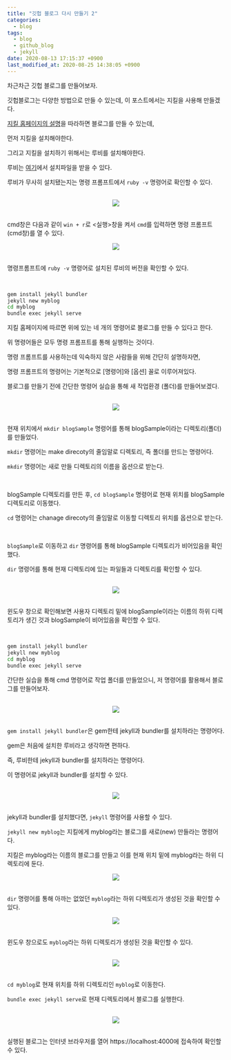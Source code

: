 ```yaml
---
title: "깃헙 블로그 다시 만들기 2"
categories:
  - blog
tags:
  - blog
  - github_blog
  - jekyll
date: 2020-08-13 17:15:37 +0900
last_modified_at: 2020-08-25 14:38:05 +0900
---
```


차근차근 깃헙 블로그를 만들어보자.

깃헙블로그는 다양한 방법으로 만들 수 있는데, 이 포스트에서는 지킬을 사용해 만들겠다.

[지킬 홈페이지의 설명](https://jekyllrb-ko.github.io/docs/)을 따라하면 블로그를 만들 수 있는데,

먼저 지킬을 설치해야한다.

그리고 지킬을 설치하기 위해서는 루비를 설치해야한다.

루비는 [여기](https://rubyinstaller.org/downloads/)에서 설치파일을 받을 수 있다.

루비가 무사히 설치됐는지는 명령 프롬프트에서 `ruby -v` 명령어로 확인할 수 있다.

<br>

<center><img src="../../images/2020-08-13-Making_Github_Blog_2_1.run.jpg"></center>

<br>

cmd창은 다음과 같이 `win + r`로 <실행>창을 켜서 `cmd`를 입력하면 명령 프롬프트(cmd창)를 열 수 있다.

<center><img src="../../images/2020-08-13-Making_Github_Blog_2_2.cmd_ruby_-v.jpg"></center>

<br>

명령프롬프트에 `ruby -v` 명령어로 설치된 루비의 버전을 확인할 수 있다.

<br>

```cmd
gem install jekyll bundler
jekyll new myblog
cd myblog
bundle exec jekyll serve
```

지킬 홈페이지에 따르면 위에 있는 네 개의 명령어로 블로그를 만들 수 있다고 한다.

위 명령어들은 모두 명령 프롬프트를 통해 실행하는 것이다.

명령 프롬프트를 사용하는데 익숙하지 않은 사람들을 위해 간단히 설명하자면,

명령 프롬프트의 명령어는 기본적으로 [명령어]와 [옵션] 꼴로 이루어져있다.

블로그를 만들기 전에 간단한 명령어 실습을 통해 새 작업환경 (폴더)를 만들어보겠다.

<br>

<center><img src="../../images/2020-08-13-Making_Github_Blog_2_4.cmd_mkdir_blogSample.jpg"></center>

<br>

현재 위치에서 `mkdir blogSample` 명령어를 통해 blogSample이라는 디렉토리(폴더)를 만들었다.

`mkdir` 명령어는 make direcoty의 줄임말로 디렉토리, 즉 폴더를 만드는 명령어다.

`mkdir` 명령어는 새로 만들 디렉토리의 이름을 옵션으로 받는다.

<br>

blogSample 디렉토리를 만든 후, `cd blogSample` 명령어로 현재 위치를 blogSample 디렉토리로 이동했다.

`cd` 명령어는 chanage direcoty의 줄임말로 이동할 디렉토리 위치를 옵션으로 받는다.

<br>

`blogSample`로 이동하고 `dir` 명령어를 통해 blogSample 디렉토리가 비어있음을 확인했다.

`dir` 명령어를 통해 현재 디렉토리에 있는 파일들과 디렉토리를 확인할 수 있다.

<br>

<center><img src="../../images/2020-08-13-Making_Github_Blog_2_5.window_blogSample.jpg"></center>

<br>

윈도우 창으로 확인해보면 사용자 디렉토리 밑에 blogSample이라는 이름의 하위 디렉토리가 생긴 것과 blogSample이 비어있음을 확인할 수 있다.

<br>

```cmd
gem install jekyll bundler
jekyll new myblog
cd myblog
bundle exec jekyll serve
```

간단한 실습을 통해 cmd 명령어로 작업 폴더를 만들었으니, 저 명령어를 활용해서 블로그를 만들어보자.

<br>

<center><img src="../../images/2020-08-13-Making_Github_Blog_2_3.cmd_gem_install.jpg"></center>

<br>

`gem install jekyll bundler`은 gem한테 jekyll과 bundler를 설치하라는 명령어다.

gem은 처음에 설치한 루비라고 생각하면 편하다.

즉, 루비한테 jekyll과 bundler를 설치하라는 명령어다.

이 명령어로 jekyll과 bundler를 설치할 수 있다.

<br>

<center><img src="../../images/2020-08-13-Making_Github_Blog_2_6.cmd_jekyll_new_myblog.jpg"></center>

<br>

jekyll과 bundler를 설치했다면, `jekyll` 명령어를 사용할 수 있다.

`jekyll new myblog`는 지킬에게 myblog라는 블로그를 새로(new) 만들라는 명령어다.

지킬은 myblog라는 이름의 블로그를 만들고 이를 현재 위치 밑에 myblog라는 하위 디렉토리에 둔다.

<center><img src="../../images/2020-08-13-Making_Github_Blog_2_7.cmd_dir.jpg"></center>

<br>

`dir` 명령어를 통해 아까는 없었던 `myblog`라는 하위 디렉토리가 생성된 것을 확인할 수 있다.

<center><img src="../../images/2020-08-13-Making_Github_Blog_2_8.window_dir.jpg"></center>

<br>

윈도우 창으로도 `myblog`라는 하위 디렉토리가 생성된 것을 확인할 수 있다.

<br>

<center><img src="../../images/2020-08-13-Making_Github_Blog_2_9.cmd_bundle_exec_jekyll_serve.jpg"></center>

<br>

`cd myblog`로 현재 위치를 하위 디렉토리인 `myblog`로 이동한다.

`bundle exec jekyll serve`로 현재 디렉토리에서 블로그를 실행한다.

<br>

<center><img src="../../images/2020-08-13-Making_Github_Blog_2_10.local.jpg"></center>

<br>

실행된 블로그는 인터넷 브라우저를 열어 https://localhost:4000에 접속하여 확인할 수 있다.